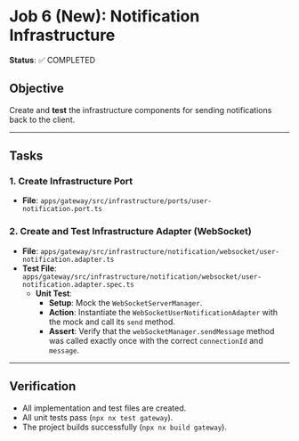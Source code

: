 # Job 6 (New): Notification Infrastructure

**Status**: ✅ COMPLETED

## Objective

Create and **test** the infrastructure components for sending notifications back to the client.

---

## Tasks

### 1. Create Infrastructure Port

- **File**: `apps/gateway/src/infrastructure/ports/user-notification.port.ts`

### 2. Create and Test Infrastructure Adapter (WebSocket)

- **File**: `apps/gateway/src/infrastructure/notification/websocket/user-notification.adapter.ts`
- **Test File**: `apps/gateway/src/infrastructure/notification/websocket/user-notification.adapter.spec.ts`
  - **Unit Test**:
    - **Setup**: Mock the `WebSocketServerManager`.
    - **Action**: Instantiate the `WebSocketUserNotificationAdapter` with the mock and call its `send` method.
    - **Assert**: Verify that the `webSocketManager.sendMessage` method was called exactly once with the correct `connectionId` and `message`.

---

## Verification

- All implementation and test files are created.
- All unit tests pass (`npx nx test gateway`).
- The project builds successfully (`npx nx build gateway`).
